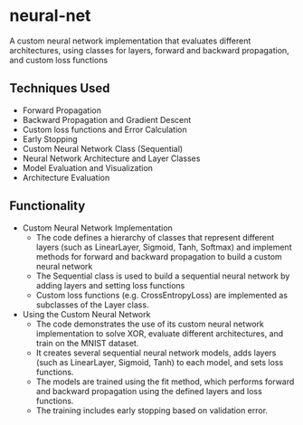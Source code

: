 # neural-net
A custom neural network implementation that evaluates different architectures, using classes for layers, forward and backward propagation, and custom loss functions

## Techniques Used
- Forward Propagation
- Backward Propagation and Gradient Descent
- Custom loss functions and Error Calculation
- Early Stopping
- Custom Neural Network Class (Sequential)
- Neural Network Architecture and Layer Classes
- Model Evaluation and Visualization
- Architecture Evaluation


## Functionality
- Custom Neural Network Implementation
  - The code defines a hierarchy of classes that represent different layers (such as LinearLayer, Sigmoid, Tanh, Softmax) and implement methods for forward and backward propagation  to build a custom neural network
  - The Sequential class is used to build a sequential neural network by adding layers and setting loss functions
  - Custom loss functions (e.g. CrossEntropyLoss) are implemented as subclasses of the Layer class.
- Using the Custom Neural Network
  - The code demonstrates the use of its custom neural network implementation to solve XOR, evaluate different architectures, and train on the MNIST dataset.
  - It creates several sequential neural network models, adds layers (such as LinearLayer, Sigmoid, Tanh) to each model, and sets loss functions.
  - The models are trained using the fit method, which performs forward and backward propagation using the defined layers and loss functions.
  - The training includes early stopping based on validation error.
